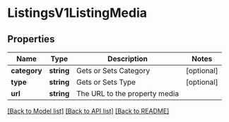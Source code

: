 # ListingsV1ListingMedia

## Properties
Name | Type | Description | Notes
------------ | ------------- | ------------- | -------------
**category** | **string** | Gets or Sets Category | [optional] 
**type** | **string** | Gets or Sets Type | [optional] 
**url** | **string** | The URL to the property media | 

[[Back to Model list]](../../README.md#documentation-for-models) [[Back to API list]](../../README.md#documentation-for-api-endpoints) [[Back to README]](../../README.md)


